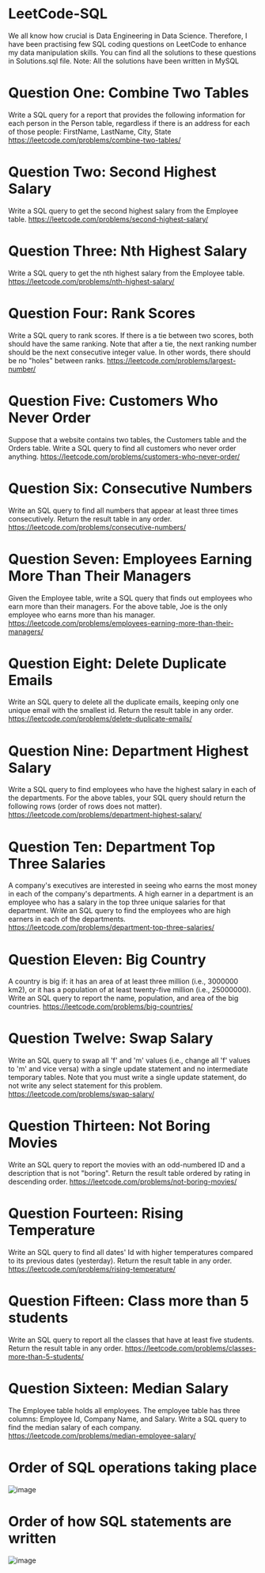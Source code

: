 # LeetCode-SQL
We all know how crucial is Data Engineering in Data Science. Therefore, I have been practising few SQL coding questions on LeetCode to enhance my data manipulation skills. You can find all the solutions to these questions in Solutions.sql file.
Note: All the solutions have been written in MySQL

# Question One: Combine Two Tables
Write a SQL query for a report that provides the following information for each person in the Person table, regardless if there is an address for each of those people:
FirstName, LastName, City, State
https://leetcode.com/problems/combine-two-tables/


# Question Two: Second Highest Salary
Write a SQL query to get the second highest salary from the Employee table.
https://leetcode.com/problems/second-highest-salary/


# Question Three: Nth Highest Salary
Write a SQL query to get the nth highest salary from the Employee table.
https://leetcode.com/problems/nth-highest-salary/


# Question Four: Rank Scores
Write a SQL query to rank scores. If there is a tie between two scores, both should have the same ranking. Note that after a tie, the next ranking number should be the next consecutive integer value. In other words, there should be no "holes" between ranks.
https://leetcode.com/problems/largest-number/


# Question Five: Customers Who Never Order
Suppose that a website contains two tables, the Customers table and the Orders table. Write a SQL query to find all customers who never order anything.
https://leetcode.com/problems/customers-who-never-order/


# Question Six: Consecutive Numbers
Write an SQL query to find all numbers that appear at least three times consecutively.
Return the result table in any order.
https://leetcode.com/problems/consecutive-numbers/


# Question Seven: Employees Earning More Than Their Managers
Given the Employee table, write a SQL query that finds out employees who earn more than their managers. For the above table, Joe is the only employee who earns more than his manager.
https://leetcode.com/problems/employees-earning-more-than-their-managers/


# Question Eight: Delete Duplicate Emails
Write an SQL query to delete all the duplicate emails, keeping only one unique email with the smallest id.
Return the result table in any order.
https://leetcode.com/problems/delete-duplicate-emails/


# Question Nine: Department Highest Salary
Write a SQL query to find employees who have the highest salary in each of the departments. For the above tables, your SQL query should return the following rows (order of rows does not matter).
https://leetcode.com/problems/department-highest-salary/


# Question Ten: Department Top Three Salaries
A company's executives are interested in seeing who earns the most money in each of the company's departments. A high earner in a department is an employee who has a salary in the top three unique salaries for that department.
Write an SQL query to find the employees who are high earners in each of the departments.
https://leetcode.com/problems/department-top-three-salaries/


# Question Eleven: Big Country 
A country is big if:
it has an area of at least three million (i.e., 3000000 km2), or
it has a population of at least twenty-five million (i.e., 25000000).
Write an SQL query to report the name, population, and area of the big countries.
https://leetcode.com/problems/big-countries/


# Question Twelve: Swap Salary
Write an SQL query to swap all 'f' and 'm' values (i.e., change all 'f' values to 'm' and vice versa) with a single update statement and no intermediate temporary tables.
Note that you must write a single update statement, do not write any select statement for this problem.
https://leetcode.com/problems/swap-salary/


# Question Thirteen: Not Boring Movies
Write an SQL query to report the movies with an odd-numbered ID and a description that is not "boring".
Return the result table ordered by rating in descending order.
https://leetcode.com/problems/not-boring-movies/


# Question Fourteen: Rising Temperature
Write an SQL query to find all dates' Id with higher temperatures compared to its previous dates (yesterday).
Return the result table in any order.
https://leetcode.com/problems/rising-temperature/


# Question Fifteen: Class more than 5 students
Write an SQL query to report all the classes that have at least five students.
Return the result table in any order.
https://leetcode.com/problems/classes-more-than-5-students/


# Question Sixteen: Median Salary
The Employee table holds all employees. The employee table has three columns: Employee Id, Company Name, and Salary.
Write a SQL query to find the median salary of each company. 
https://leetcode.com/problems/median-employee-salary/


# Order of SQL operations taking place
![image](https://user-images.githubusercontent.com/52663320/148821376-f4951318-d212-42db-ad93-2c30a2e88cd2.png)


# Order of how SQL statements are written
![image](https://user-images.githubusercontent.com/52663320/148821552-457db095-5550-401f-8736-f504b02cd0ea.png)


